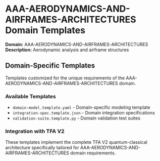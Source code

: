# AAA-AERODYNAMICS-AND-AIRFRAMES-ARCHITECTURES Domain Templates

**Domain:** AAA-AERODYNAMICS-AND-AIRFRAMES-ARCHITECTURES  
**Description:** Aerodynamic analysis and airframe structures

## Domain-Specific Templates

Templates customized for the unique requirements of the AAA-AERODYNAMICS-AND-AIRFRAMES-ARCHITECTURES domain.

### Available Templates

- `domain-model.template.yaml` - Domain-specific modeling template
- `integration-spec.template.json` - Domain integration specifications  
- `validation-suite.template.py` - Domain validation test suites

### Integration with TFA V2

These templates implement the complete TFA V2 quantum-classical architecture
specifically tailored for AAA-AERODYNAMICS-AND-AIRFRAMES-ARCHITECTURES domain requirements.
